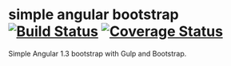 # simple angular bootstrap [![Build Status](https://travis-ci.org/TeemuKoivisto/eqc.svg?branch=master)](https://travis-ci.org/TeemuKoivisto/eqc) [![Coverage Status](https://coveralls.io/repos/github/TeemuKoivisto/eqc/badge.svg?branch=master)](https://coveralls.io/github/TeemuKoivisto/eqc?branch=master)

Simple Angular 1.3 bootstrap with Gulp and Bootstrap.
